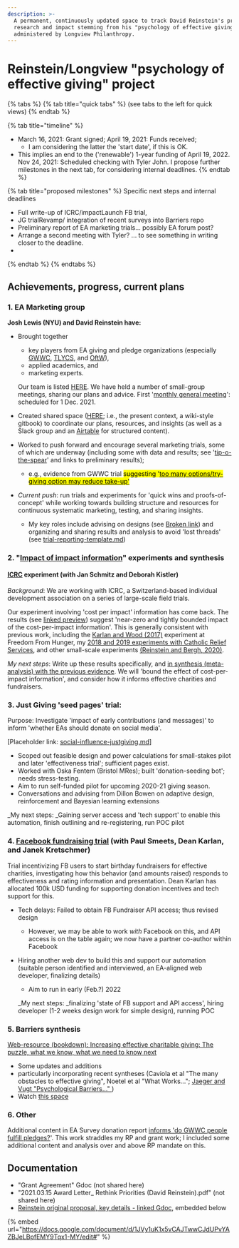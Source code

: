 ```yaml
---
description: >-
  A permanent, continuously updated space to track David Reinstein's progress on
  research and impact stemming from his "psychology of effective giving" grant,
  administered by Longview Philanthropy.
---
```


# Reinstein/Longview "psychology of effective giving" project

{% tabs %}
{% tab title="quick tabs" %}
(see tabs to the left for quick views)
{% endtab %}

{% tab title="timeline" %}
* March 16, 2021: Grant signed; April 19, 2021: Funds received;
  * I am considering the latter the 'start date', if this is OK.&#x20;
* This implies an end to the ('renewable') 1-year funding of April 19, 2022. Nov 24, 2021: Scheduled checking with Tyler John. I propose further milestones in the next tab, for considering internal deadlines.
{% endtab %}

{% tab title="proposed milestones" %}
Specific next steps and internal deadlines&#x20;

* Full write-up of ICRC/impactLaunch FB trial,
* &#x20;JG trialRevamp/ integration of recent surveys into Barriers repo
* Preliminary report of EA marketing trials... possibly EA forum post?
* Arrange a second meeting with Tyler? ... to see something in writing closer to the deadline.
*
{% endtab %}
{% endtabs %}

## Achievements, progress, current plans

### 1. EA Marketing group

**Josh Lewis (NYU) and David Reinstein have:**

*   Brought together

    * key players from EA giving and pledge organizations (especially [GWWC](../contexts-and-environments-for-testing/gwwc/), [TLYCS](../contexts-and-environments-for-testing/tlycs/), and [OftW](../contexts-and-environments-for-testing/one-for-the-world/)),
    * applied academics, and
    * marketing experts.

    Our team is listed [HERE](../organization-and-overview/our-team-and-resources/). We have held a number of small-group meetings, sharing our plans and advice. First '[monthly general meeting](../tip-o-the-spear.md#meeting-agendas)': scheduled for 1 Dec. 2021.
* Created shared space ([HERE](https://app.gitbook.com/o/-MfFk4CTSGwVOPkwnRgx/s/-Mf8cHxdwePMZXRTKnEE/); i.e., the present context, a wiki-style gitbook) to coordinate our plans, resources, and insights (as well as a Slack group and an [Airtable](../organization-and-overview/how-this-gitbook-works/other-tech.md#airtable) for structured content).
* Worked to push forward and encourage several marketing trials, some of which are underway (including some with data and results; see '[tip-o-the-spear](../tip-o-the-spear.md)' and  links to preliminary results);&#x20;
  * e.g., evidence from GWWC trial <mark style="background-color:yellow;">suggesting  '</mark>[<mark style="background-color:yellow;">too many options/try-giving option may reduce take-up'</mark>](../contexts-and-environments-for-testing/gwwc/pledge-page-options-trial.md#basic-results-outcomes)<mark style="background-color:yellow;"></mark>
* _Current push_: run trials and experiments for 'quick wins and proofs-of-concept' while working towards building structure and resources for continuous systematic marketing, testing, and sharing insights.&#x20;
  * My key roles include advising on designs (see [Broken link](broken-reference "mention")) and organizing and sharing results and analysis to avoid 'lost threads' (see [trial-reporting-template.md](../contexts-and-environments-for-testing/trial-reporting-template.md "mention")) &#x20;

### 2. "[Impact of impact information](../contexts-and-environments-for-testing/charities-fundraisers-and-impact-information/)" experiments and synthesis

#### [ICRC](../contexts-and-environments-for-testing/charities-fundraisers-and-impact-information/icrc-quick-overview-+.md) experiment (with Jan Schmitz and Deborah Kistler)

_Background_: We are working with ICRC, a Switzerland-based individual development association on a series of large-scale field trials.

Our experiment involving 'cost per impact' information has come back. The results (see [linked preview](../contexts-and-environments-for-testing/charities-fundraisers-and-impact-information/icrc-quick-overview-+.md)) suggest 'near-zero and tightly bounded impact of the cost-per-impact information'. This is generally consistent with previous work, including the  [Karlan and Wood (2017)](https://www.sciencedirect.com/science/article/abs/pii/S2214804316300490?via%3Dihub) experiment at Freedom From Hunger, my [2018 and 2019 experiments with Catholic Relief Services](https://daaronr.github.io/dualprocess/donor-voice-questions-and-tests.html#comparison-of-posterior-probabilities), and other small-scale experiments [(Reinstein and Bergh, 2020)](https://journals.sagepub.com/doi/full/10.1177/1948550619893968?casa\_token=LHG5-s5teJYAAAAA%3AFpnPvCaoS94ADEvRt772GtOEHyhfSWAbWoboSArW\_WZ13s2AACbD6Ty\_Z07M6UhPqC\_ROWKYV1A).

_My next steps_: Write up these results specifically, and [in synthesis (meta-analysis) with the previous evidence](https://daaronr.github.io/dualprocess/index.html#raises-questions). We will 'bound the effect of cost-per-impact information', and consider how it informs effective charities and fundraisers.

### 3. Just Giving 'seed pages' trial:

Purpose: Investigate 'impact of early contributions (and messages)' to inform 'whether EAs should donate on social media'.

\[Placeholder link: [social-influence-justgiving.md](../contexts-and-environments-for-testing/social-influence-justgiving.md "mention")]

* Scoped out feasible design and power calculations for small-stakes pilot and later 'effectiveness trial'; sufficient pages exist.
* Worked with Oska Fentem (Bristol MRes); built 'donation-seeding bot'; needs stress-testing.
* Aim to run self-funded pilot for upcoming 2020-21 giving season.
* Conversations and advising from Dillon Bowen on adaptive design, reinforcement and Bayesian learning extensions

_My next steps: _Gaining server access and 'tech support' to enable this automation, finish outlining and re-registering, run POC pilot

### 4. [Facebook fundraising trial](reinstein-longview-psychology-of-effective-giving-project.md#4.-facebook-fundraising-trial-with-paul-smeets-dean-karlan-and-janek-kretschmer) (with Paul Smeets, Dean Karlan, and Janek Kretschmer)

Trial incentivizing FB users to start birthday fundraisers for effective charities, investigating how this behavior (and amounts raised) responds to effectiveness and rating information and presentation. Dean Karlan has allocated 100k USD funding for supporting donation incentives and tech support for this.

* Tech delays: Failed to obtain FB Fundraiser API access; thus revised design
  * However, we may be able to work _with_ Facebook on this, and API access is on the table again; we now have a partner co-author within Facebook
*   Hiring another web dev to build this and support our automation (suitable person identified and interviewed, an EA-aligned web developer, finalizing details)

    * Aim to run in early (Feb.?) 2022

    _My next steps: _finalizing 'state of FB support and API access', hiring developer (1-2 weeks design work for simple design), running POC

### 5. Barriers synthesis

[Web-resource (bookdown): Increasing effective charitable giving: The puzzle, what we know, what we need to know next](https://daaronr.github.io/ea\_giving\_barriers/index.html)

* Some updates and additions
* particularly incorporating recent syntheses (Caviola et al "The many obstacles to effective giving", Noetel et al "What Works..."; [Jaeger and Vugt "Psychological Barriers..." ](https://www.sciencedirect.com/science/article/pii/S2352250X21001779) )
* Watch [this space](https://daaronr.github.io/ea\_giving\_barriers/index.html)&#x20;

### 6. Other

Additional content in EA Survey donation report [informs 'do GWWC people fulfill pledges?](https://rethinkpriorities.github.io/ea\_data\_public/eas\_donations.html#plan-actual)'. This work straddles my RP and grant work; I included some additional content and analysis over and above RP mandate on this.

## Documentation

* "Grant Agreement" Gdoc (not shared here)
* "2021.03.15 Award Letter\_ Rethink Priorities (David Reinstein).pdf" (not shared here)
* [Reinstein original proposal, key details - linked Gdoc](https://docs.google.com/document/d/1JVy1uK1x5vCAJTwwCJdUPvYAZBJeLBpfEMY9Tqx1-MY/edit#), embedded below

{% embed url="https://docs.google.com/document/d/1JVy1uK1x5vCAJTwwCJdUPvYAZBJeLBpfEMY9Tqx1-MY/edit#" %}
